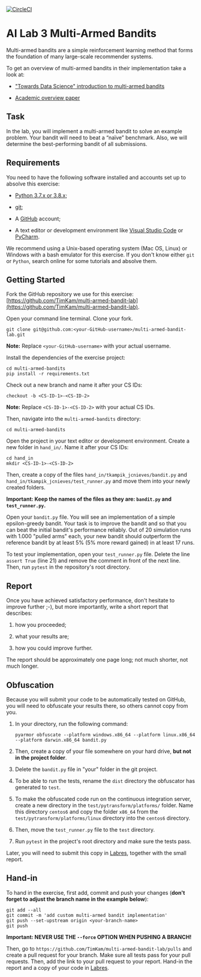 [![CircleCI](https://circleci.com/gh/TimKam/multi-armed-bandit-lab.svg?style=svg)](https://circleci.com/gh/TimKam/multi-armed-bandit-lab)

# AI Lab 3 Multi-Armed Bandits
Multi-armed bandits are a simple reinforcement learning method that forms the foundation of many large-scale recommender systems.

To get an overview of multi-armed bandits in their implementation take a look at:

* ["Towards Data Science" introduction to multi-armed bandits](https://towardsdatascience.com/solving-multiarmed-bandits-a-comparison-of-epsilon-greedy-and-thompson-sampling-d97167ca9a50)

* [Academic overview paper](https://arxiv.org/pdf/1402.6028)

## Task
In the lab, you will implement a multi-armed bandit to solve an example problem.
Your bandit will need to beat a “naïve” benchmark.
Also, we will determine the best-performing bandit of all submissions.

## Requirements
You need to have the following software installed and accounts set up to absolve this exercise:

* [Python 3.7.x or 3.8.x](https://www.python.org/);

* [git](https://git-scm.com/);

* A [GitHub](https://github.com/) account;

* A text editor or development environment like [Visual Studio Code](https://code.visualstudio.com/) or [PyCharm](https://www.jetbrains.com/pycharm/).

We recommend using a Unix-based operating system (Mac OS, Linux) or Windows with a bash emulator for this exercise.
If you don't know either ``git`` or ``Python``, search online for some tutorials and absolve them.

## Getting Started

Fork the GitHub repository we use for this exercise: [https://github.com/TimKam/multi-armed-bandit-lab](https://github.com/TimKam/multi-armed-bandit-lab).

Open your command line terminal.
Clone your fork.

```
git clone git@github.com:<your-GitHub-username>/multi-armed-bandit-lab.git
```

**Note:** Replace ``<your-GitHub-username>`` with your actual username.

Install the dependencies of the exercise project:

```
cd multi-armed-bandits
pip install -r requirements.txt
```

Check out a new branch and name it after your CS IDs:

```
checkout -b <CS-ID-1>-<CS-ID-2>
```

**Note:** Replace ``<CS-ID-1>-<CS-ID-2>`` with your actual CS IDs.

Then, navigate into the ``multi-armed-bandits`` directory:

```
cd multi-armed-bandits
```

Open the project in your text editor or development environment.
Create a new folder in ``hand_in/``. Name it after your CS IDs:

```
cd hand_in
mkdir <CS-ID-1>-<CS-ID-2>
```

Then, create a copy of the files ``hand_in/tkampik_jcnieves/bandit.py`` and ``hand_in/tkampik_jcnieves/test_runner.py`` and move them into your newly created folders.

**Important: Keep the names of the files as they are: ``bandit.py`` and ``test_runner.py``.**

Open your ``bandit.py`` file. You will see an implementation of a simple epsilon-greedy bandit.
Your task is to improve the bandit and so that you can beat the initial bandit's performance reliably.
Out of 20 simulation runs with 1.000 "pulled arms" each, your new bandit should outperform the reference bandit by at least 5% (5% more reward gained) in at least 17 runs.

To test your implementation, open your ``test_runner.py`` file.
Delete the line ``assert True`` (line 21) and remove the comment in front of the next line.
Then, run ``pytest`` in the repository's root directory.

## Report
Once you have achieved satisfactory performance, don't hesitate to improve further ;-), but more importantly, write a short report that describes:

1. how you proceeded;

2. what your results are;

3. how you could improve further.

The report should be approximately one page long; not much shorter, not much longer.

## Obfuscation
Because you will submit your code to be automatically tested on GitHub, you will need to obfuscate your results there, so others cannot copy from you.

1. In your directory, run the following command:

    ```
    pyarmor obfuscate --platform windows.x86_64 --platform linux.x86_64 --platform darwin.x86_64 bandit.py
    ```

2. Then, create a copy of your file somewhere on your hard drive, **but not in the project folder**.

3. Delete the ``bandit.py`` file in "your" folder in the git project.

4. To be able to run the tests, rename the ``dist`` directory the obfuscator has generated to ``test``.

5. To make the obfuscated code run on the continuous integration server, create a new directory in the ``test/pytransform/platforms/`` folder. Name this directory ``centos6`` and copy the folder ``x86_64`` from the ``test/pytransform/platforms/linux`` directory into the ``centos6`` directory.

6. Then, move the ``test_runner.py`` file to the ``test`` directory.

7. Run ``pytest`` in the project's root directory and make sure the tests pass.

Later, you will need to submit this copy in [Labres](https://webapps.cs.umu.se/labresults/v2/handin.php?courseid=402), together with the small report.

## Hand-in
To hand in the exercise, first add, commit and push your changes (**don't forget to adjust the branch name in the example below**):

```
git add --all
git commit -m 'add custom multi-armed bandit implementation'
git push --set-upstream origin <your-branch-name>
git push
```
**Important: NEVER USE THE ``--force`` OPTION WHEN PUSHING A BRANCH!**

Then, go to ``https://github.com/TimKam/multi-armed-bandit-lab/pulls`` and create a pull request for your branch.
Make sure all tests pass for your pull requests.
Then, add the link to your pull request to your report.
Hand-in the report and a copy of your code in [Labres](https://webapps.cs.umu.se/labresults/v2/handin.php?courseid=402).

